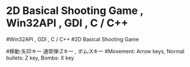 # 2D Basical Shooting Game , Win32API , GDI , C / C++

#Win32API , GDI , C / C++
#2D Basical Shooting Game

#移動:矢印キー 通常弾:Zキー , ボム:Xキー
#Movement: Arrow keys, Normal bullets: Z key, Bombs: X key

